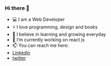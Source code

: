 ### Hi there 👋


- :computer: I am a Web Developer
- ⚡ I love programming, design and books
- 🌱 I believe in learning and growing everyday
- 🔭 I’m currently working on react js
- 📫 You can reach me here:
- [Linkedin](https://www.linkedin.com/in/harshpopat/)
- [twitter](https://twitter.com/harshpopat99)



